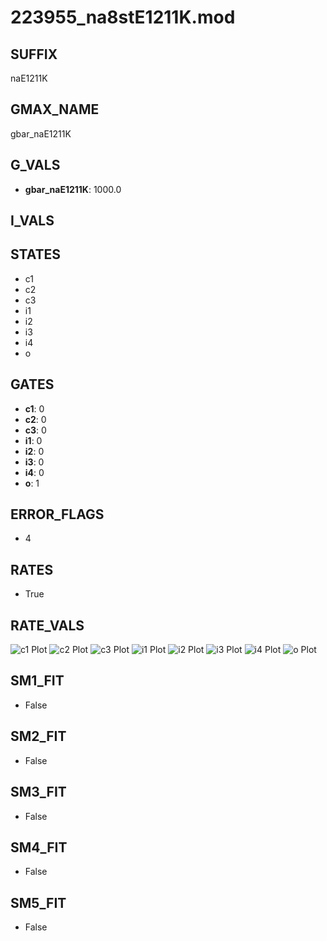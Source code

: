 # 223955_na8stE1211K.mod

## SUFFIX

naE1211K

## GMAX_NAME

gbar_naE1211K

## G_VALS

- **gbar_naE1211K**: 1000.0

## I_VALS


## STATES

- c1
- c2
- c3
- i1
- i2
- i3
- i4
- o

## GATES

- **c1**: 0
- **c2**: 0
- **c3**: 0
- **i1**: 0
- **i2**: 0
- **i3**: 0
- **i4**: 0
- **o**: 1

## ERROR_FLAGS

- 4

## RATES

- True

## RATE_VALS

![c1 Plot](/Users/pbozelos/Dropbox/icg-Chai-Panos/supermodels/output_markdown_files/Na/223955_na8stE1211K.mod/images/c1.png)
![c2 Plot](/Users/pbozelos/Dropbox/icg-Chai-Panos/supermodels/output_markdown_files/Na/223955_na8stE1211K.mod/images/c2.png)
![c3 Plot](/Users/pbozelos/Dropbox/icg-Chai-Panos/supermodels/output_markdown_files/Na/223955_na8stE1211K.mod/images/c3.png)
![i1 Plot](/Users/pbozelos/Dropbox/icg-Chai-Panos/supermodels/output_markdown_files/Na/223955_na8stE1211K.mod/images/i1.png)
![i2 Plot](/Users/pbozelos/Dropbox/icg-Chai-Panos/supermodels/output_markdown_files/Na/223955_na8stE1211K.mod/images/i2.png)
![i3 Plot](/Users/pbozelos/Dropbox/icg-Chai-Panos/supermodels/output_markdown_files/Na/223955_na8stE1211K.mod/images/i3.png)
![i4 Plot](/Users/pbozelos/Dropbox/icg-Chai-Panos/supermodels/output_markdown_files/Na/223955_na8stE1211K.mod/images/i4.png)
![o Plot](/Users/pbozelos/Dropbox/icg-Chai-Panos/supermodels/output_markdown_files/Na/223955_na8stE1211K.mod/images/o.png)

## SM1_FIT

- False

## SM2_FIT

- False

## SM3_FIT

- False

## SM4_FIT

- False

## SM5_FIT

- False

